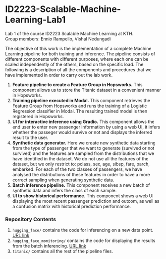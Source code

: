 # ID2223-Scalable-Machine-Learning-Lab1
Lab 1 of the course ID2223 Scalable Machine Learning at KTH.\
Group members: Ennio Rampello, Vishal Nedungadi

The objective of this work is the implementation of a complete Machine Learning pipeline for both training and inference. The pipeline consists of different components with different purposes, where each one can be scaled independently of the others, based on the specific load.
The following is a description of all the components and procedures that we have implemented in order to carry out the lab work.

   1. **Feature pipeline to create a Feature Group in Hopsworks.** This component allows us to store the Titanic dataset in a convenient manner in Hopsworks.
   2. **Training pipeline executed in Modal.** This component retrieves the Feature Group from Hopsworks and runs the training of a Logistic Regression classifier in Modal. The resulting trained model is then registered in Hopsworks.
   3. **UI for interactive inference using Gradio.** This component allows the end user to enter new passenger information by using a web UI, it infers whether the passeger would survive or not and displays the inferred result to the user.
   4. **Synthetic data generator.** Here we create new synthetic data starting from the type of passenger that we want to generate (survived or not survived) and the features are sampled from the distributions that we have identified in the dataset. We do not use all the features of the dataset, but we only restrict to: pclass, sex, age, sibsp, fare, parch, embarked. For each of the two classes of passengers, we have analysed the distributions of these features in order to have a more correct sampling when generating synthetic data.
   5. **Batch inference pipeline.** This component receives a new batch of synthetic data and infers the class of each sample.
   6. **UI to show historical performance.** This component shows a web UI displaying the most recent passenger prediction and outcom, as well as a confusion matrix with historical prediction performance.

### Repository Contents

   1. `hugging_face/` contains the code for inferencing on a new data point. [URL link](https://huggingface.co/spaces/vishalned/scalable_ml_lab1_0)
   2. `hugging_face_monitoring/` contains the code for displaying the results from the batch inferencing. [URL link](https://huggingface.co/spaces/vishalned/scalable_ml_lab1)
   3. `titanic/` contains all the rest of the pipeline files.
   
   
